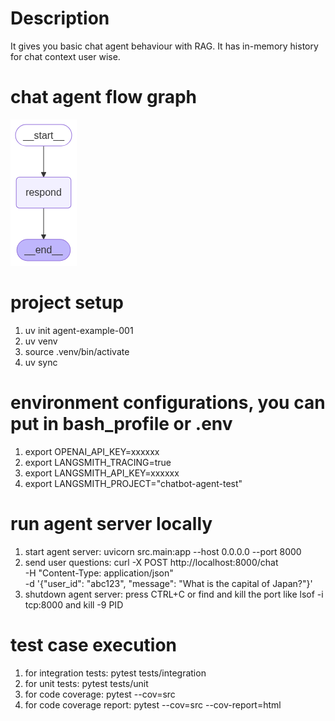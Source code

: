 # Description
It gives you basic chat agent behaviour with RAG. It has in-memory history for chat context user wise.


# chat agent flow graph
![agent flow graph](src/agent_activity_graph.png)


# project setup
1. uv init agent-example-001
2. uv venv
3. source .venv/bin/activate
4. uv sync

# environment configurations, you can put in bash_profile or .env
1. export OPENAI_API_KEY=xxxxxx
2. export LANGSMITH_TRACING=true
3. export LANGSMITH_API_KEY=xxxxxx
4. export LANGSMITH_PROJECT="chatbot-agent-test"


# run agent server locally
1. start agent server: uvicorn src.main:app --host 0.0.0.0 --port 8000
2. send user questions: curl -X POST http://localhost:8000/chat \
  -H "Content-Type: application/json" \
  -d '{"user_id": "abc123", "message": "What is the capital of Japan?"}'
3. shutdown agent server: press CTRL+C or find and kill the port like lsof -i tcp:8000 and kill -9 PID


# test case execution
1. for integration tests: pytest tests/integration
2. for unit tests: pytest tests/unit
3. for code coverage: pytest --cov=src
4. for code coverage report: pytest --cov=src --cov-report=html